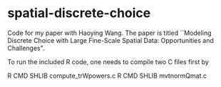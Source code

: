 # spatial-discrete-choice
Code for my paper with Haoying Wang. The paper is titled ``Modeling Discrete Choice with Large Fine-Scale Spatial Data: Opportunities and Challenges".

To run the included R code, one needs to compile two C files first by

R CMD SHLIB compute_trWpowers.c
R CMD SHLIB mvtnormQmat.c
